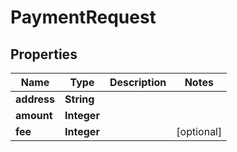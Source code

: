 

# PaymentRequest


## Properties

Name | Type | Description | Notes
------------ | ------------- | ------------- | -------------
**address** | **String** |  | 
**amount** | **Integer** |  | 
**fee** | **Integer** |  |  [optional]



